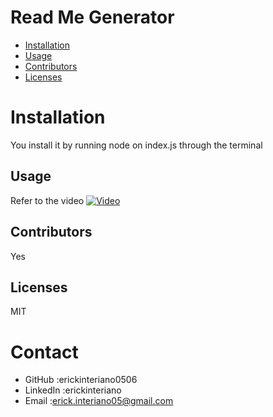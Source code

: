 # Read Me Generator
* [Installation](#installation)
* [Usage](#usage)
* [Contributors](#contributors)
* [Licenses](#licences)
# Installation
You install it by running node on index.js through the terminal

## Usage
Refer to the video
[![Video](https://ch3302files.storage.live.com/y4pSb8fe9GPooIKyqHePM0d1XDxHbihzJoWtOUGgOfN2LE2nHrUq5XTnG4t3DARS748W69Se9JoWVohZpo8YLGFu66AS0TugzNWWVnaWNGKaHuIvWGUCKnxvczEwmjOpTd_Y_aKiv8KHO7d951XN6_Jp2qTlnwJ2leipJWVA74zLU2o0QwvrgqfoVpTarcXR2E8PG3otePedFfslWMXkviA8zB6K07j2v-KazJjrU3e82o/2021-03-09%20%284%29.png?psid=1&width=1588&height=894)](http://www.youtube.com/watch?v=JC9xbyCOtQg "Readme")
## Contributors
Yes
## Licenses
MIT
    
# Contact
* GitHub :erickinteriano0506
* LinkedIn :erickinteriano
* Email :erick.interiano05@gmail.com